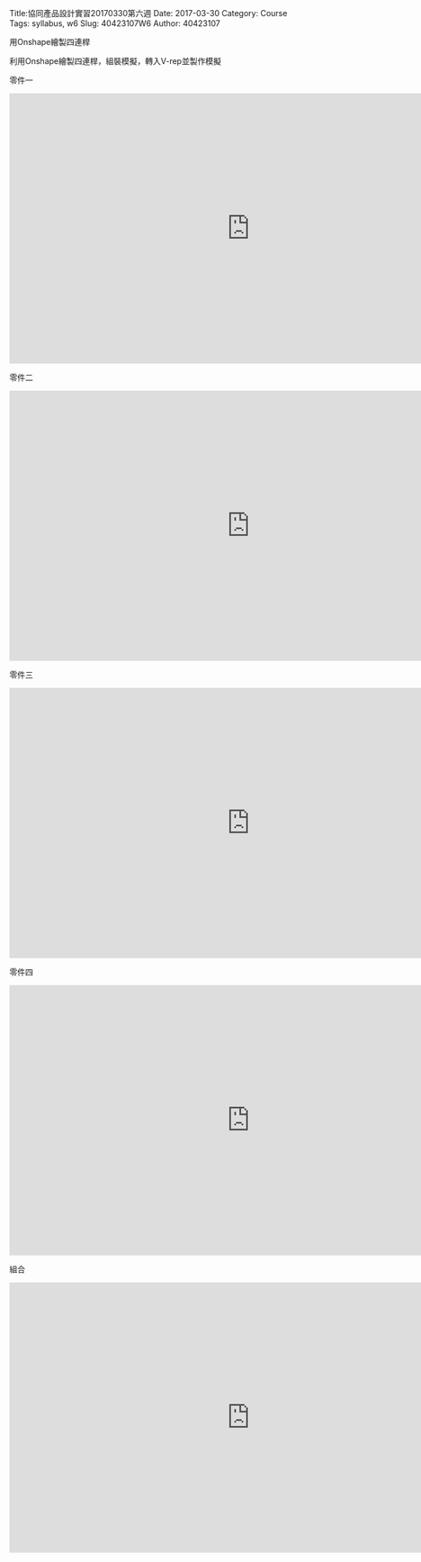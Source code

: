 Title:協同產品設計實習20170330第六週
Date: 2017-03-30
Category: Course
Tags: syllabus, w6
Slug: 40423107W6
Author: 40423107

用Onshape繪製四連桿

<!-- PELICAN_END_SUMMARY -->

利用Onshape繪製四連桿，組裝模擬，轉入V-rep並製作模擬


零件一


<iframe width="854" height="480" src="https://www.youtube.com/embed/YHhOJW_HZDw" frameborder="0" allowfullscreen></iframe>


零件二


<iframe width="854" height="480" src="https://www.youtube.com/embed/ic-N2di3ixE" frameborder="0" allowfullscreen></iframe>


零件三


<iframe width="854" height="480" src="https://www.youtube.com/embed/Frx3a6U-tjY" frameborder="0" allowfullscreen></iframe>


零件四


<iframe width="854" height="480" src="https://www.youtube.com/embed/1jig3bH3FcQ" frameborder="0" allowfullscreen></iframe>


組合


<iframe width="854" height="480" src="https://www.youtube.com/embed/GTaMVZcw10w" frameborder="0" allowfullscreen></iframe>